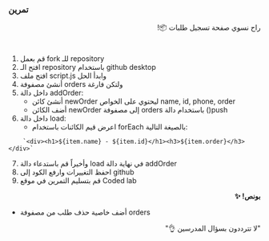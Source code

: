 <p dir="rtl">
<h3>تمرين </h3></p>


<p dir="rtl">
راح نسوي صفحة تسجيل طلبات 📦!</p>
<h1></h1>
<p dir="rtl">

1. قم بعمل fork للـ repository
2. افتح الـ repository باستخدام github desktop
3. افتح ملف script.js وابدأ الحل
4. أنشئ مصفوفة orders ولتكن فارغة
5. داخل دالة addOrder:
    - أنشئ كائن newOrder ليحتوي على الخواص  name, id, phone, order
    - أضف الكائن newOrder إلى مصفوفة orders باستخدام دالة ()push
6. داخل دالة load:
    - اعرض قيم الكائنات باستخدام forEach بالصيغة التالية:<br>
```
    `<div><h1>${item.name} - ${item.id}</h1><h3>${item.order}</h3></div>`
```
7. وأخيراً قم باستدعاء دالة load في نهاية دالة addOrder
8. احفظ التغييرات وارفع الكود إلى github
9. قم بتسليم التمرين في موقع Coded lab

<p dir="rtl">
<strong>بونص! ✨</strong></p>

- أضف خاصية حذف طلب من مصفوفة orders

<p dir="rtl">
"لا تترددون بسؤال المدرسين 👌"
</p>
